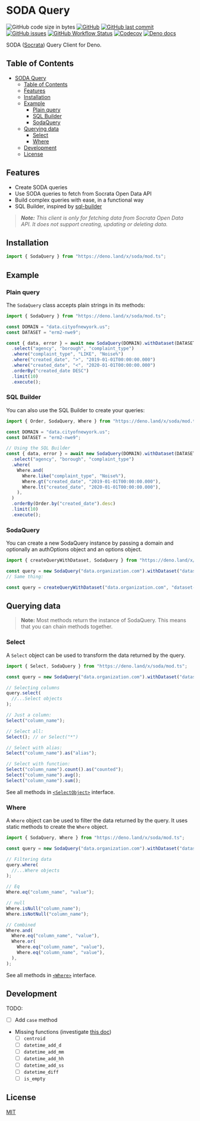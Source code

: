 # SODA Query

![GitHub code size in bytes](https://img.shields.io/github/languages/code-size/j3lte/deno-soda?style=for-the-badge)
[![GitHub](https://img.shields.io/github/license/j3lte/deno-soda?style=for-the-badge)](https://github.com/j3lte/deno-soda/blob/main/LICENSE "GitHub License")
[![GitHub last commit](https://img.shields.io/github/last-commit/j3lte/deno-soda?style=for-the-badge)](https://github.com/j3lte/deno-soda/commits/main "GitHub last commit")
[![GitHub issues](https://img.shields.io/github/issues/j3lte/deno-soda?style=for-the-badge)](https://github.com/j3lte/deno-soda/issues "Github Issues")
[![GitHub Workflow Status](https://img.shields.io/github/actions/workflow/status/j3lte/deno-soda/main.yml?branch=main&style=for-the-badge)](https://github.com/j3lte/deno-soda/actions/workflows/main.yml "GitHub Workflow Status")
[![Codecov](https://img.shields.io/codecov/c/github/j3lte/deno-soda?style=for-the-badge&token=F9CAI1FCMX)](https://codecov.io/gh/j3lte/deno-soda "Codecov")
[![Deno docs](https://img.shields.io/badge/Deno-Docs-blue?style=for-the-badge)](https://doc.deno.land/https/deno.land/x/soda/mod.ts "Deno docs")

SODA ([Socrata](https://dev.socrata.com/)) Query Client for Deno.

## Table of Contents

- [SODA Query](#soda-query)
  - [Table of Contents](#table-of-contents)
  - [Features](#features)
  - [Installation](#installation)
  - [Example](#example)
    - [Plain query](#plain-query)
    - [SQL Builder](#sql-builder)
    - [SodaQuery](#sodaquery)
  - [Querying data](#querying-data)
    - [Select](#select)
    - [Where](#where)
  - [Development](#development)
  - [License](#license)

## Features

- Create SODA queries
- Use SODA queries to fetch from Socrata Open Data API
- Build complex queries with ease, in a functional way
- SQL Builder, inspired by [sql-builder](https://deno.land/x/sql_builder)

> _**Note:** This client is only for fetching data from Socrata Open Data API. It does not support creating, updating or deleting data._

## Installation

```ts
import { SodaQuery } from "https://deno.land/x/soda/mod.ts";
```

## Example

### Plain query

The `SodaQuery` class accepts plain strings in its methods:

```ts
import { SodaQuery } from "https://deno.land/x/soda/mod.ts";

const DOMAIN = "data.cityofnewyork.us";
const DATASET = "erm2-nwe9";

const { data, error } = await new SodaQuery(DOMAIN).withDataset(DATASET)
  .select("agency", "borough", "complaint_type")
  .where("complaint_type", "LIKE", "Noise%")
  .where("created_date", ">", "2019-01-01T00:00:00.000")
  .where("created_date", "<", "2020-01-01T00:00:00.000")
  .orderBy("created_date DESC")
  .limit(10)
  .execute();
```

### SQL Builder

You can also use the SQL Builder to create your queries:

```ts
import { Order, SodaQuery, Where } from "https://deno.land/x/soda/mod.ts";

const DOMAIN = "data.cityofnewyork.us";
const DATASET = "erm2-nwe9";

// Using the SQL Builder
const { data, error } = await new SodaQuery(DOMAIN).withDataset(DATASET)
  .select("agency", "borough", "complaint_type")
  .where(
    Where.and(
      Where.like("complaint_type", "Noise%"),
      Where.gt("created_date", "2019-01-01T00:00:00.000"),
      Where.lt("created_date", "2020-01-01T00:00:00.000"),
    ),
  )
  .orderBy(Order.by("created_date").desc)
  .limit(10)
  .execute();
```

### SodaQuery

You can create a new SodaQuery instance by passing a domain and optionally an authOptions object and an options object.

```ts
import { createQueryWithDataset, SodaQuery } from "https://deno.land/x/soda/mod.ts";

const query = new SodaQuery("data.organization.com").withDataset("dataset-id");
// Same thing:

const query = createQueryWithDataset("data.organization.com", "dataset-id");
```

## Querying data

> **Note:** Most methods return the instance of SodaQuery. This means that you can chain methods together.

### Select

A `Select` object can be used to transform the data returned by the query.

```ts
import { Select, SodaQuery } from "https://deno.land/x/soda/mod.ts";

const query = new SodaQuery("data.organization.com").withDataset("dataset-id");

// Selecting columns
query.select(
  //...Select objects
);

// Just a column:
Select("column_name");

// Select all:
Select(); // or Select("*")

// Select with alias:
Select("column_name").as("alias");

// Select with function:
Select("column_name").count().as("counted");
Select("column_name").avg();
Select("column_name").sum();
```

See all methods in [`<SelectObject>`](https://deno.land/x/soda/mod.ts?s=SelectObject) interface.

### Where

A `Where` object can be used to filter the data returned by the query. It uses static methods to create the `Where` object.

```ts
import { SodaQuery, Where } from "https://deno.land/x/soda/mod.ts";

const query = new SodaQuery("data.organization.com").withDataset("dataset-id");

// Filtering data
query.where(
  //...Where objects
);

// Eq
Where.eq("column_name", "value");

// null
Where.isNull("column_name");
Where.isNotNull("column_name");

// Combined
Where.and(
  Where.eq("column_name", "value"),
  Where.or(
    Where.eq("column_name", "value"),
    Where.eq("column_name", "value"),
  ),
);
```

See all methods in [`<Where>`](https://deno.land/x/soda/mod.ts?s=Where) interface.

## Development

TODO:

- [ ] Add `case` method
- Missing functions (investigate [this doc](https://dev.socrata.com/docs/transforms/))
  - [ ] `centroid`
  - [ ] `datetime_add_d`
  - [ ] `datetime_add_mm`
  - [ ] `datetime_add_hh`
  - [ ] `datetime_add_ss`
  - [ ] `datetime_diff`
  - [ ] `is_empty`

## License

[MIT](LICENSE)

